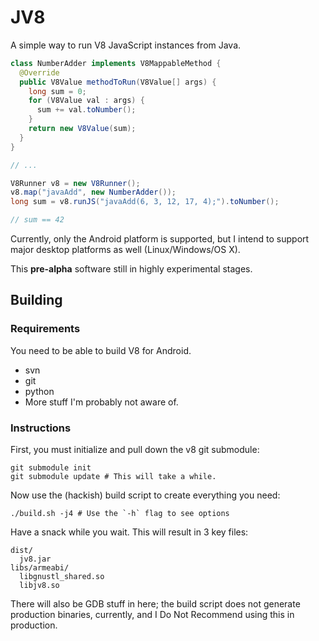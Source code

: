 # JV8

A simple way to run V8 JavaScript instances from Java.

```java
class NumberAdder implements V8MappableMethod {
  @Override
  public V8Value methodToRun(V8Value[] args) {
    long sum = 0;
    for (V8Value val : args) {
      sum += val.toNumber();
    }
    return new V8Value(sum);
  }
}

// ...

V8Runner v8 = new V8Runner();
v8.map("javaAdd", new NumberAdder());
long sum = v8.runJS("javaAdd(6, 3, 12, 17, 4);").toNumber();

// sum == 42
```

Currently, only the Android platform is supported, but I intend to support major desktop platforms as well (Linux/Windows/OS X).

This **pre-alpha** software still in highly experimental stages.


## Building

### Requirements
You need to be able to build V8 for Android.
- svn
- git
- python
- More stuff I'm probably not aware of.

### Instructions
First, you must initialize and pull down the v8 git submodule:
```
git submodule init
git submodule update # This will take a while.
```

Now use the (hackish) build script to create everything you need:
```
./build.sh -j4 # Use the `-h` flag to see options
```

Have a snack while you wait. This will result in 3 key files:
```
dist/
  jv8.jar
libs/armeabi/
  libgnustl_shared.so
  libjv8.so
```

There will also be GDB stuff in here; the build script does not generate production
binaries, currently, and I Do Not Recommend using this in production.
